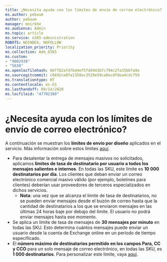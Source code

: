 ```yaml
---
title: ¿Necesita ayuda con los límites de envío de correo electrónico?
ms.author: pebaum
author: pebaum
manager: mnirkhe
ms.audience: Admin
ms.topic: article
ms.service: o365-administration
ROBOTS: NOINDEX, NOFOLLOW
localization_priority: Priority
ms.collection: Adm_O365
ms.custom:
- "9002938"
- "5630"
ms.openlocfilehash: 66ff82afd7b44ef5fd4943bfc794c2fa35bbfa9e
ms.sourcegitcommit: c6692ce0fa1358ec3529e59ca0ecdfdea4cdc759
ms.translationtype: HT
ms.contentlocale: es-ES
ms.lasthandoff: 09/14/2020
ms.locfileid: "47702380"
---
```

# <a name="need-help-with-email-sending-limits"></a>¿Necesita ayuda con los límites de envío de correo electrónico?

A continuación se muestran los **límites de envío por diseño** aplicados en el servicio. Más información sobre estos límites [aquí](https://docs.microsoft.com/office365/servicedescriptions/exchange-online-service-description/exchange-online-limits#receiving-and-sending-limits).

- Para desalentar la entrega de mensajes masivos no solicitados, aplicamos **límites de tasa de destinatario por usuario a todos los mensajes salientes e internos**. En todas las SKU, este límite es **10 000 destinatarios por día**.  Los clientes que deban enviar un correo electrónico comercial masivo válido (por ejemplo, boletines para clientes) deberían usar proveedores de terceros especializados en dichos servicios.
    - **Nota**: una vez que se alcanza el límite de tasa de destinatarios, no se pueden enviar mensajes desde el buzón de correo hasta que la cantidad de destinatarios a los que se enviaron mensajes en las últimas 24 horas baje por debajo del límite. El usuario no podrá enviar mensajes hasta ese momento.
- Se aplica un límite de tasa de mensajes de **30 mensajes por minuto** en todas las SKU. Esto determina cuántos mensajes puede enviar un usuario desde la cuenta de Exchange online en un período de tiempo especificado.
- El **número máximo de destinatarios permitido en los campos Para, CC y CCO** para un solo mensaje de correo electrónico, en todas las SKU, es **1 000 destinatarios**. Para personalizar este límite, vaya [aquí](https://techcommunity.microsoft.com/t5/exchange-team-blog/customizable-recipient-limits-in-office-365/ba-p/1183228).
